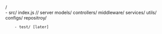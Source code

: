 /   
        - src/
            index.js // server
            models/
            controllers/
            middleware/
            services/
            utils/
            configs/
            repositroy/

        - test/ [later]
